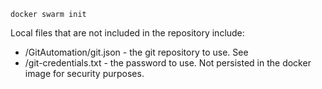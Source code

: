 

```
docker swarm init
```

Local files that are not included in the repository include:

 * /GitAutomation/git.json - the git repository to use. See
 * /git-credentials.txt - the password to use. Not persisted in the docker image for security purposes.
  
